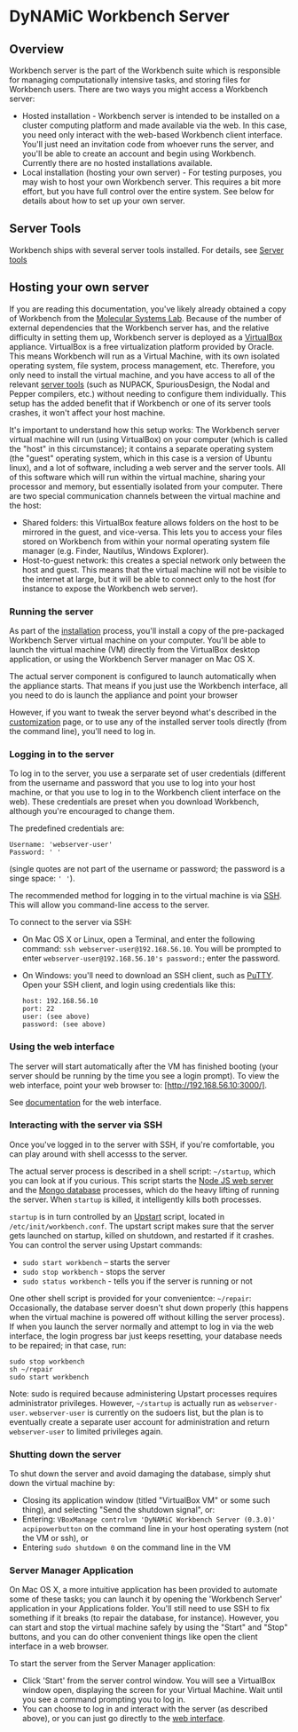 DyNAMiC Workbench Server
========================

Overview
--------

Workbench server is the part of the Workbench suite which is responsible for managing computationally intensive tasks, and storing files for Workbench users. There are two ways you might access a Workbench server:

-	Hosted installation - Workbench server is intended to be installed on a cluster computing platform and made available via the web. In this case, you need only interact with the web-based Workbench client interface. You'll just need an invitation code from whoever runs the server, and you'll be able to create an 
	account and begin using Workbench. Currently there are no hosted installations available. 
-	Local installation (hosting your own server) - For testing purposes, you may wish to host your own Workbench server. This requires a bit more effort, but you have full control over the entire system. See below for details about how to set up your own server.

Server Tools
------------

Workbench ships with several server tools installed. For details, see [Server tools](server-tools)

Hosting your own server
-----------------------

If you are reading this documentation, you've likely already obtained a copy of Workbench from the [Molecular Systems Lab](http://www.molecular-systems.net). Because of the number of external dependencies that the Workbench server has, and the relative difficulty in setting them up, Workbench server is deployed as a [VirtualBox](http://www.virtualbox.org/) appliance. VirtualBox is a free virtualization platform provided by Oracle. This means Workbench will run as a Virtual Machine, with its own isolated operating system, file system, process management, etc. Therefore, you only need to install the virtual machine, and you have access to all of the relevant [server tools](server-tools) (such as NUPACK, SpuriousDesign, the Nodal and Pepper compilers, etc.) without needing to configure them individually. This setup has the added benefit that if Workbench or one of its server tools crashes, it won't affect your host machine. 

It's important to understand how this setup works: The Workbench server virtual machine will run (using VirtualBox) on your computer (which is called the "host" in this circumstance); it contains a separate operating system (the "guest" operating system, which in this case is a version of Ubuntu linux), and a lot of software, including a web server and the server tools. All of this software which will run within the virtual machine, sharing your processor and memory, but essentially isolated from your computer. There are two special communication channels between the virtual machine and the host:

-	Shared folders: this VirtualBox feature allows folders on the host to be mirrored in the guest, and vice-versa. This lets you to access your files stored on
	Workbench from within your normal operating system file manager (e.g. Finder, Nautilus, Windows Explorer). 
-	Host-to-guest network: this creates a special network only between the host and guest. This means that the virtual machine will not be visible to the internet at 	large, but it will be able to connect only to the host (for instance to expose the Workbench web server).

### Running the server

As part of the [installation](install) process, you'll install a copy of the pre-packaged Workbench Server virtual machine on your computer. You'll be able to launch the virtual machine (VM) directly from the VirtualBox desktop application, or using the Workbench Server manager on Mac OS X. 

The actual server component is configured to launch automatically when the appliance starts. That means if you just use the Workbench interface, all you need to do is launch the appliance and point your browser 

However, if you want to tweak the server beyond what's described in the [customization](customization) page, or to use any of the installed server tools directly (from the command line), you'll need to log in. 

### Logging in to the server

To log in to the server, you use a serparate set of user credentials (different from the username and password that you use to log into your host machine, or that you use to log in to the Workbench client interface on the web). These credentials are preset when you download Workbench, although you're encouraged to change them.

The predefined credentials are:
	
	Username: 'webserver-user'
	Password: ' '

(single quotes are not part of the username or password; the password is a singe space: `' '`). 

The recommended method for logging in to the virtual machine is via [SSH](http://en.wikipedia.org/Secure_Shell). This will allow you command-line access to the server.

To connect to the server via SSH:

-	On Mac OS X or Linux, open a Terminal, and enter the following command: `ssh webserver-user@192.168.56.10`. You will be prompted to enter `webserver-user@192.168.56.10's password:`; enter the password. 

-	On Windows: you'll need to download an SSH client, such as [PuTTY](http://www.chiark.greenend.org.uk/~sgtatham/putty/download.html). Open your SSH client, and 
	login using credentials like this:
	
		host: 192.168.56.10
		port: 22
		user: (see above)
		password: (see above)

### Using the web interface

The server will start automatically after the VM has finished booting (your server should be running by the time you see a login prompt). To view the web interface, point your web browser to: [http://192.168.56.10:3000/].

See [documentation](index) for the web interface.

### Interacting with the server via SSH

Once you've logged in to the server with SSH, if you're comfortable, you can play around with shell accesss to the server.

The actual server process is described in a shell script: `~/startup`, which you can look at if you curious. This script starts the [Node JS web server](http://www.nodejs.org/) and the [Mongo database](http://www.mongodb.org/) processes, which do the heavy lifting of running the server. When `startup` is killed, it intelligently kills both processes.

`startup` is in turn controlled by an [Upstart](http://upstart.ubuntu.com/) script, located in `/etc/init/workbench.conf`. The upstart script makes sure that the server gets launched on startup, killed on shutdown, and restarted if it crashes. You can control the server using Upstart commands:

*	`sudo start workbench` – starts the server
*	`sudo stop workbench` - stops the server
*	`sudo status workbench` - tells you if the server is running or not

One other shell script is provided for your convenientce: `~/repair`: Occasionally, the database server doesn't shut down properly (this happens when the virtual machine is powered off without killing the server process). If when you launch the server normally and attempt to log in via the web interface, the login progress bar just keeps resetting, your database needs to be repaired; in that case, run:
	
	sudo stop workbench
	sh ~/repair
	sudo start workbench 

Note: sudo is required because administering Upstart processes requires administrator privileges. However, `~/startup` is actually run as `webserver-user`. `webserver-user` is currently on the sudoers list, but the plan is to eventually create a separate user account for administration and return `webserver-user` to limited privileges again.

### Shutting down the server

To shut down the server and avoid damaging the database, simply shut down the virtual machine by:

*	Closing its application window (titled "VirtualBox VM" or some such thing), and selecting "Send the shutdown signal", or:
*	Entering: `VBoxManage controlvm 'DyNAMiC Workbench Server (0.3.0)' acpipowerbutton` on the command line in your host operating system (not the VM or ssh), or
* 	Entering `sudo shutdown 0` on the command line in the VM

### Server Manager Application

On Mac OS X, a more intuitive application has been provided to automate some of these tasks; you can launch it by opening the 'Workbench Server' application in your Applications folder. You'll still need to use SSH to fix something if it breaks (to repair the database, for instance). However, you can start and stop the virtual machine safely by using the "Start" and "Stop" buttons, and you can do other convenient things like open the client interface in a web browser.

To start the server from the Server Manager application:

-	Click 'Start' from the server control window. You will see a VirtualBox window open, displaying the screen for  your Virtual Machine. Wait until you see a command prompting you to log in. 
-	You can choose to log in and interact with the server (as described above), or you can just go directly to the [web interface](http://192.168.56.10:3000/). 
